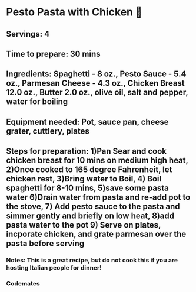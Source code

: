 # Pesto Pasta with Chicken 🥘

## Servings: 4

## Time to prepare: 30 mins

## Ingredients: Spaghetti - 8 oz., Pesto Sauce - 5.4 oz., Parmesan Cheese - 4.3 oz., Chicken Breast 12.0 oz., Butter 2.0 oz., olive oil, salt and pepper, water for boiling


## Equipment needed: Pot, sauce pan, cheese grater, cuttlery, plates


## Steps for preparation: 1)Pan Sear and cook chicken breast for 10 mins on medium high heat, 2)Once cooked to 165 degree Fahrenheit, let chicken rest, 3)Bring water to Boil, 4) Boil spaghetti for 8-10 mins, 5)save some pasta water 6)Drain water from pasta and re-add pot to the stove, 7) Add pesto sauce to the pasta and simmer gently and briefly on low heat, 8)add pasta water to the pot 9) Serve on plates, incporate chicken, and grate parmesan over the pasta before serving


### Notes: This is a great recipe, but do not cook this if you are hosting Italian people for dinner!



### Codemates
